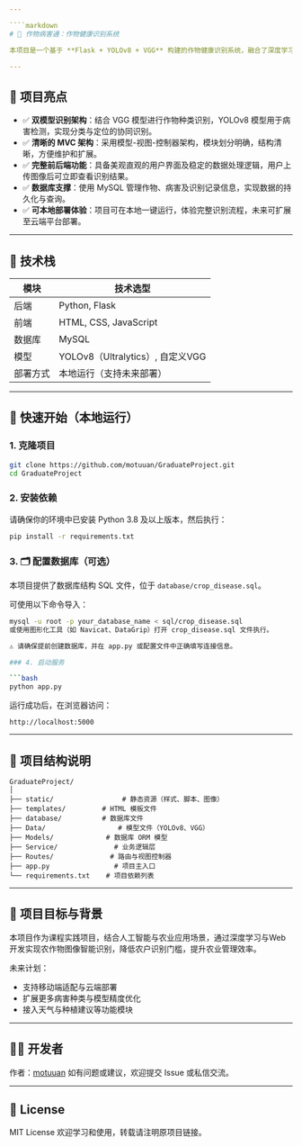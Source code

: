 ```yaml
---

````markdown
# 🌾 作物病害通：作物健康识别系统

本项目是一个基于 **Flask + YOLOv8 + VGG** 构建的作物健康识别系统，融合了深度学习图像识别技术与前后端开发能力，能够实现农作物种类自动识别及病害检测，并支持部分病害信息的检索与查看，旨在为农业提供智能化、低门槛的辅助诊断工具。

---
```


## 📌 项目亮点

- ✅ **双模型识别架构**：结合 VGG 模型进行作物种类识别，YOLOv8 模型用于病害检测，实现分类与定位的协同识别。
- ✅ **清晰的 MVC 架构**：采用模型-视图-控制器架构，模块划分明确，结构清晰，方便维护和扩展。
- ✅ **完整前后端功能**：具备美观直观的用户界面及稳定的数据处理逻辑，用户上传图像后可立即查看识别结果。
- ✅ **数据库支撑**：使用 MySQL 管理作物、病害及识别记录信息，实现数据的持久化与查询。
- ✅ **可本地部署体验**：项目可在本地一键运行，体验完整识别流程，未来可扩展至云端平台部署。

---

## 🧠 技术栈

| 模块     | 技术选型                         |
|----------|----------------------------------|
| 后端     | Python, Flask                    |
| 前端     | HTML, CSS, JavaScript            |
| 数据库   | MySQL                            |
| 模型     | YOLOv8（Ultralytics）, 自定义VGG |
| 部署方式 | 本地运行（支持未来部署）         |

---

## 🚀 快速开始（本地运行）

### 1. 克隆项目

```bash
git clone https://github.com/motuuan/GraduateProject.git
cd GraduateProject
````

### 2. 安装依赖

请确保你的环境中已安装 Python 3.8 及以上版本，然后执行：

```bash
pip install -r requirements.txt
```

### 3. 🗂 配置数据库（可选）

本项目提供了数据库结构 SQL 文件，位于 `database/crop_disease.sql`。

可使用以下命令导入：

```bash
mysql -u root -p your_database_name < sql/crop_disease.sql
或使用图形化工具（如 Navicat、DataGrip）打开 crop_disease.sql 文件执行。

⚠️ 请确保提前创建数据库，并在 app.py 或配置文件中正确填写连接信息。

### 4. 启动服务

```bash
python app.py
```

运行成功后，在浏览器访问：

```
http://localhost:5000
```

---

## 📁 项目结构说明

```
GraduateProject/
│
├── static/                 # 静态资源（样式、脚本、图像）
├── templates/         # HTML 模板文件
├── database/          # 数据库文件
├── Data/                  # 模型文件（YOLOv8、VGG）
├── Models/             # 数据库 ORM 模型
├── Service/              # 业务逻辑层
├── Routes/              # 路由与视图控制器
├── app.py                # 项目主入口
└── requirements.txt    # 项目依赖列表
```

---

## 🎯 项目目标与背景

本项目作为课程实践项目，结合人工智能与农业应用场景，通过深度学习与Web开发实现农作物图像智能识别，降低农户识别门槛，提升农业管理效率。

未来计划：

* 支持移动端适配与云端部署
* 扩展更多病害种类与模型精度优化
* 接入天气与种植建议等功能模块

---

## 🙋‍♀️ 开发者

作者：[motuuan](https://github.com/motuuan)
如有问题或建议，欢迎提交 Issue 或私信交流。

---

## 📃 License

MIT License
欢迎学习和使用，转载请注明原项目链接。


